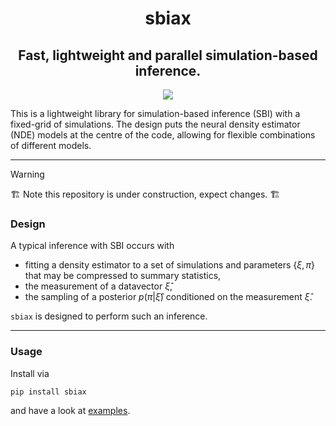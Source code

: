 <h1 align='center'>sbiax</h1>
<h2 align='center'>Fast, lightweight and parallel simulation-based inference.</h2>

<p align="center">
  <img style="max-width: 128px; max-height: 128px" src="https://github.com/homerjed/sbipdf/blob/main/assets/cover.png" />
</p>

This is a lightweight library for simulation-based inference (SBI) with a fixed-grid of simulations. The design puts the neural density estimator (NDE) models at the centre of the code, allowing for flexible combinations of different models. 

-----

> [!WARNING]
> :building_construction: Note this repository is under construction, expect changes. :building_construction:

### Design

A typical inference with SBI occurs with  

* fitting a density estimator to a set of simulations and parameters $\{\xi, \pi\}$ that may be compressed to summary statistics,
* the measurement of a datavector $\hat{\xi}$,
* the sampling of a posterior $p(\pi|\hat{\xi})$ conditioned on the measurement $\hat{\xi}$.

`sbiax` is designed to perform such an inference. 

<!-- #### a) Configuration

An inference is defined by a `config` file. This is a dictionary that includes

* the architecture(s) of the NDEs,
* how to train these models,
* how to sample these models (e.g. MCMC, ...),
* where to save models, posteriors and figures,
* and generally any other information for your experiments.

NDEs are grouped in an ensemble that defines its own ensemble-likelihood function given an observation.

#### b) Density estimation

A posterior or likelihood is derived from a set of simulations and parameters by fitting a generative model with some loss - this may be a diffusion model or a normalising flow. 

`sbiax` is designed to be centred around these algorithms and to adopt the latest innovations from the machine learning literature.

#### c) Compression 

Density estimation is one of the oldest problems in machine learning. To avoid the difficulties of fitting high-dimensional models to data it is common to compress the data. 

`sbiax` gives you common compression methods that use linear methods or neural networks.  -->

-----

### Usage

Install via

```pip install sbiax```

and have a look at [examples](https://github.com/homerjed/sbiax/tree/main/examples).